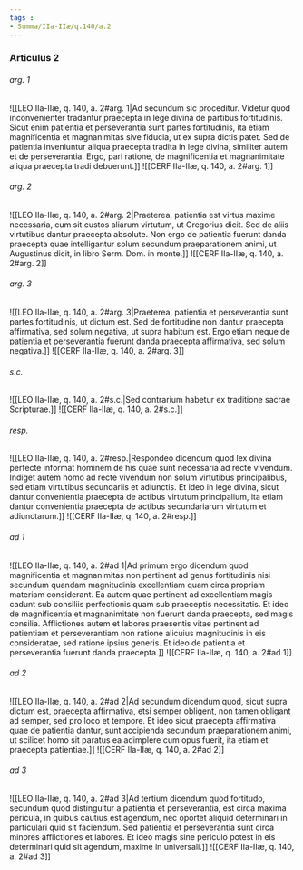 ```yaml
---
tags : 
- Summa/IIa-IIæ/q.140/a.2
---
```


### Articulus 2

###### arg. 1
![[LEO IIa-IIæ, q. 140, a. 2#arg. 1|Ad secundum sic proceditur. Videtur quod inconvenienter tradantur praecepta in lege divina de partibus fortitudinis. Sicut enim patientia et perseverantia sunt partes fortitudinis, ita etiam magnificentia et magnanimitas sive fiducia, ut ex supra dictis patet. Sed de patientia inveniuntur aliqua praecepta tradita in lege divina, similiter autem et de perseverantia. Ergo, pari ratione, de magnificentia et magnanimitate aliqua praecepta tradi debuerunt.]]
![[CERF IIa-IIæ, q. 140, a. 2#arg. 1]]

###### arg. 2
![[LEO IIa-IIæ, q. 140, a. 2#arg. 2|Praeterea, patientia est virtus maxime necessaria, cum sit custos aliarum virtutum, ut Gregorius dicit. Sed de aliis virtutibus dantur praecepta absolute. Non ergo de patientia fuerunt danda praecepta quae intelligantur solum secundum praeparationem animi, ut Augustinus dicit, in libro Serm. Dom. in monte.]]
![[CERF IIa-IIæ, q. 140, a. 2#arg. 2]]

###### arg. 3
![[LEO IIa-IIæ, q. 140, a. 2#arg. 3|Praeterea, patientia et perseverantia sunt partes fortitudinis, ut dictum est. Sed de fortitudine non dantur praecepta affirmativa, sed solum negativa, ut supra habitum est. Ergo etiam neque de patientia et perseverantia fuerunt danda praecepta affirmativa, sed solum negativa.]]
![[CERF IIa-IIæ, q. 140, a. 2#arg. 3]]

###### s.c.
![[LEO IIa-IIæ, q. 140, a. 2#s.c.|Sed contrarium habetur ex traditione sacrae Scripturae.]]
![[CERF IIa-IIæ, q. 140, a. 2#s.c.]]

###### resp.
![[LEO IIa-IIæ, q. 140, a. 2#resp.|Respondeo dicendum quod lex divina perfecte informat hominem de his quae sunt necessaria ad recte vivendum. Indiget autem homo ad recte vivendum non solum virtutibus principalibus, sed etiam virtutibus secundariis et adiunctis. Et ideo in lege divina, sicut dantur convenientia praecepta de actibus virtutum principalium, ita etiam dantur convenientia praecepta de actibus secundariarum virtutum et adiunctarum.]]
![[CERF IIa-IIæ, q. 140, a. 2#resp.]]

###### ad 1
![[LEO IIa-IIæ, q. 140, a. 2#ad 1|Ad primum ergo dicendum quod magnificentia et magnanimitas non pertinent ad genus fortitudinis nisi secundum quandam magnitudinis excellentiam quam circa propriam materiam considerant. Ea autem quae pertinent ad excellentiam magis cadunt sub consiliis perfectionis quam sub praeceptis necessitatis. Et ideo de magnificentia et magnanimitate non fuerunt danda praecepta, sed magis consilia. Afflictiones autem et labores praesentis vitae pertinent ad patientiam et perseverantiam non ratione alicuius magnitudinis in eis consideratae, sed ratione ipsius generis. Et ideo de patientia et perseverantia fuerunt danda praecepta.]]
![[CERF IIa-IIæ, q. 140, a. 2#ad 1]]

###### ad 2
![[LEO IIa-IIæ, q. 140, a. 2#ad 2|Ad secundum dicendum quod, sicut supra dictum est, praecepta affirmativa, etsi semper obligent, non tamen obligant ad semper, sed pro loco et tempore. Et ideo sicut praecepta affirmativa quae de patientia dantur, sunt accipienda secundum praeparationem animi, ut scilicet homo sit paratus ea adimplere cum opus fuerit, ita etiam et praecepta patientiae.]]
![[CERF IIa-IIæ, q. 140, a. 2#ad 2]]

###### ad 3
![[LEO IIa-IIæ, q. 140, a. 2#ad 3|Ad tertium dicendum quod fortitudo, secundum quod distinguitur a patientia et perseverantia, est circa maxima pericula, in quibus cautius est agendum, nec oportet aliquid determinari in particulari quid sit faciendum. Sed patientia et perseverantia sunt circa minores afflictiones et labores. Et ideo magis sine periculo potest in eis determinari quid sit agendum, maxime in universali.]]
![[CERF IIa-IIæ, q. 140, a. 2#ad 3]]

